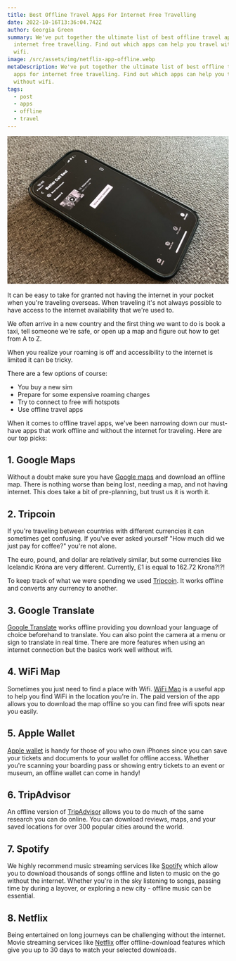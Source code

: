 ```yaml
---
title: Best Offline Travel Apps For Internet Free Travelling
date: 2022-10-16T13:36:04.742Z
author: Georgia Green
summary: We've put together the ultimate list of best offline travel apps for
  internet free travelling. Find out which apps can help you travel without
  wifi.
image: /src/assets/img/netflix-app-offline.webp
metaDescription: We've put together the ultimate list of best offline travel
  apps for internet free travelling. Find out which apps can help you travel
  without wifi.
tags:
  - post
  - apps
  - offline
  - travel
---
```

![Offline Travel Apps](/src/assets/img/netflix-app-offline.webp "Offline Travel Apps")

It can be easy to take for granted not having the internet in your pocket when you're traveling overseas. When traveling it's not always possible to have access to the internet availability that we're used to.

We often arrive in a new country and the first thing we want to do is book a taxi, tell someone we're safe, or open up a map and figure out how to get from A to Z.

When you realize your roaming is off and accessibility to the internet is limited it can be tricky.

There are a few options of course:

* You buy a new sim
* Prepare for some expensive roaming charges
* Try to connect to free wifi hotspots
* Use offline travel apps

When it comes to offline travel apps, we've been narrowing down our must-have apps that work offline and without the internet for traveling. Here are our top picks:

## 1. Google Maps

Without a doubt make sure you have [Google maps](https://apps.apple.com/us/app/google-maps/id585027354) and download an offline map. There is nothing worse than being lost, needing a map, and not having internet. This does take a bit of pre-planning, but trust us it is worth it.

## 2. Tripcoin

If you're traveling between countries with different currencies it can sometimes get confusing. If you've ever asked yourself "How much did we just pay for coffee?" you're not alone.

The euro, pound, and dollar are relatively similar, but some currencies like Icelandic Króna are very different. Currently, £1 is equal to 162.72 Krona?!?!

To keep track of what we were spending we used [Tripcoin](https://apps.apple.com/us/app/tripcoin-travel-budget/id896518806). It works offline and converts any currency to another.

## 3. Google Translate

[Google Translate](https://apps.apple.com/gb/app/google-translate/id414706506) works offline providing you download your language of choice beforehand to translate. You can also point the camera at a menu or sign to translate in real time. There are more features when using an internet connection but the basics work well without wifi.

## 4. WiFi Map

Sometimes you just need to find a place with Wifi. [WiFi Map](https://www.wifimap.io/) is a useful app to help you find WiFi in the location you're in. The paid version of the app allows you to download the map offline so you can find free wifi spots near you easily.

## 5. Apple Wallet

[Apple wallet](https://support.apple.com/en-gb/HT204003) is handy for those of you who own iPhones since you can save your tickets and documents to your wallet for offline access. Whether you're scanning your boarding pass or showing entry tickets to an event or museum, an offline wallet can come in handy!

## 6. TripAdvisor

An offline version of [TripAdvisor](https://apps.apple.com/gb/app/tripadvisor-plan-book-trips/id284876795) allows you to do much of the same research you can do online. You can download reviews, maps, and your saved locations for over 300 popular cities around the world.

## 7. Spotify

We highly recommend music streaming services like [Spotify](https://www.spotify.com/us/download/other/) which allow you to download thousands of songs offline and listen to music on the go without the internet. Whether you're in the sky listening to songs, passing time by during a layover, or exploring a new city - offline music can be essential.

## 8. Netflix

Being entertained on long journeys can be challenging without the internet. Movie streaming services like [Netflix](https://www.netflix.com/app) offer offline-download features which give you up to 30 days to watch your selected downloads.